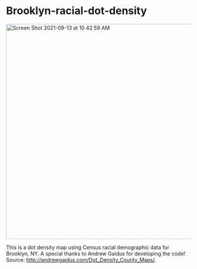 # Brooklyn-racial-dot-density

<img width="586" alt="Screen Shot 2021-09-13 at 10 42 59 AM" src="https://user-images.githubusercontent.com/45469389/147863577-553d1d4f-d5d8-4902-8c3e-893fe9062ac3.png">

This is a dot density map using Census racial demographic data for Brooklyn, NY. A special thanks to Andrew Gaidus for developing the code! Source: http://andrewgaidus.com/Dot_Density_County_Maps/.
